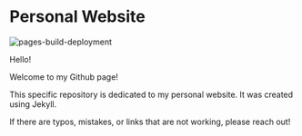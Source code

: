 # Personal Website

![pages-build-deployment](https://github.com/academicpages/academicpages.github.io/actions/workflows/pages/pages-build-deployment/badge.svg)

Hello!

Welcome to my Github page!

This specific repository is dedicated to my personal website. It was created using Jekyll.

If there are typos, mistakes, or links that are not working, please reach out!
